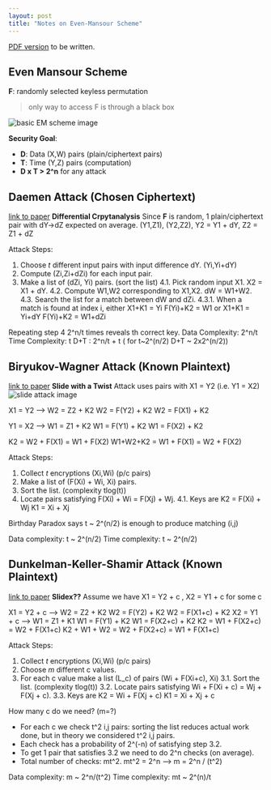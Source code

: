 ```yaml
---
layout: post
title: "Notes on Even-Mansour Scheme"
---
```

[PDF version](.) to be written.
## Even Mansour Scheme 

**F**: randomly selected keyless permutation

> only way to access F is through a black box

![basic EM scheme image](.)

**Security Goal**: 
 - **D**: Data (X,W) pairs (plain/ciphertext pairs)
 - **T**: Time (Y,Z) pairs (computation)
 - **D x T > 2^n** for any attack
 
## Daemen Attack (Chosen Ciphertext)
[link to paper](.)
**Differential Crpytanalysis** Since **F** is random, 1 plain/ciphertext pair with dY->dZ expected on average.
(Y1,Z1), (Y2,Z2), Y2 = Y1 + dY, Z2 = Z1 + dZ

Attack Steps:
1. Choose *t* different input pairs with input difference dY. (Yi,Yi+dY)
2. Compute (Zi,Zi+dZi) for each input pair.
3. Make a list of (dZi, Yi) pairs. (sort the list)
4.1. Pick random input X1. X2 = X1 + dY.
4.2. Compute W1,W2 corresponding to X1,X2. dW = W1+W2.
4.3. Search the list for a match between dW and dZi.
4.3.1. When a match is found at index i, either
       X1+K1 = Yi
	   F(Yi)+K2 = W1
	   or
	   X1+K1 = Yi+dY
	   F(Yi)+K2 = W1+dZi
	   
Repeating step 4 2^n/t times reveals th correct key.
Data Complexity: 2^n/t
Time Complexity: t
D+T : 2^n/t + t   ( for t~2^(n/2) D+T ~ 2x2^(n/2))

## Biryukov-Wagner Attack (Known Plaintext)
[link to paper](.)
**Slide with a Twist** Attack uses pairs with X1 = Y2 (i.e. Y1 = X2)
![slide attack image](.)

X1 = Y2 --> W2 = Z2 + K2
            W2 = F(Y2) + K2
			W2 = F(X1) + K2
	
Y1 = X2 --> W1 = Z1 + K2
            W1 = F(Y1) + K2
			W1 = F(X2) + K2
			
K2       = W2 + F(X1) = W1 + F(X2)
W1+W2+K2 = W1 + F(X1) = W2 + F(X2)

Attack Steps:
1. Collect *t* encryptions (Xi,Wi) (p/c pairs)
2. Make a list of (F(Xi) + Wi, Xi) pairs.
3. Sort the list. (complexity tlog(t))
4. Locate pairs satisfying F(Xi) + Wi = F(Xj) + Wj.
4.1. Keys are K2 = F(Xi) + Wj
              K1 = Xi + Xj
			  
Birthday Paradox says t ~ 2^(n/2) is enough to produce matching (i,j)

Data complexity: t ~ 2^(n/2)
Time complexity: t ~ 2^(n/2)

## Dunkelman-Keller-Shamir Attack (Known Plaintext)
[link to paper](.)
**Slidex??** 
Assume we have X1 = Y2 + c , X2 = Y1 + c for some c
               
X1 = Y2 + c --> W2 = Z2 + K2
                W2 = F(Y2) + K2 
				W2 = F(X1+c) + K2
X2 = Y1 + c --> W1 = Z1 + K1
                W1 = F(Y1) + K2 
				W1 = F(X2+c) + K2
K2           = W1 + F(X2+c) = W2 + F(X1+c)
K2 + W1 + W2 = W2 + F(X2+c) = W1 + F(X1+c)

Attack Steps:
1. Collect *t* encryptions (Xi,Wi) (p/c pairs)
2. Choose *m* different c values.
3. For each c value make a list (L_c) of pairs (Wi + F(Xi+c), Xi)
3.1. Sort the list. (complexity tlog(t))
3.2. Locate pairs satisfying Wi + F(Xi + c) = Wj + F(Xj + c).
3.3. Keys are K2 = Wi + F(Xj + c)
              K1 = Xi + Xj + c
			  
How many c do we need? (m=?)
 - For each c we check t^2 i,j pairs: sorting the list reduces actual work done, but in theory we considered t^2 i,j pairs.
 - Each check has a probability of 2^(-n) of satisfying step 3.2.
 - To get 1 pair that satisfies 3.2 we need to do 2^n checks (on average).
 - Total number of checks: mt^2. mt^2 = 2^n --> m = 2^n / (t^2)

Data complexity: m ~ 2^n/(t^2)
Time complexity: mt ~ 2^(n)/t
 
